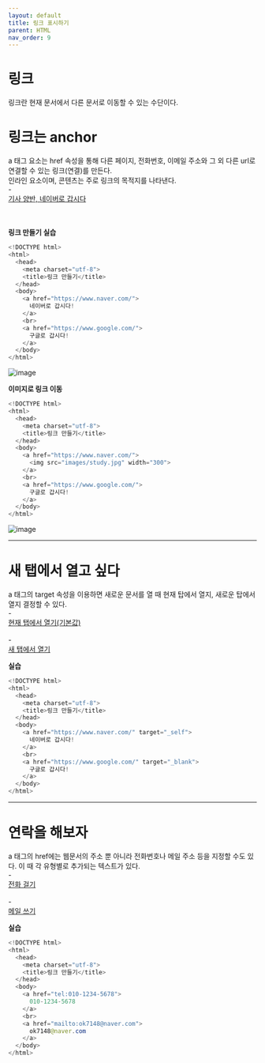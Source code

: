 ```yaml
---
layout: default
title: 링크 표시하기
parent: HTML
nav_order: 9
---  
```


# 링크  
링크란 현재 문서에서 다른 문서로 이동할 수 있는 수단이다.  

# 링크는 anchor  
a 태그 요소는 href 속성을 통해 다른 페이지, 전화번호, 이메일 주소와 그 외 다른 url로 연결할 수 있는 링크(연결)를 만든다.  
인라인 요소이며, 콘텐츠는 주로 링크의 목적지를 나타낸다.  
	- <a href="https://www.naver.com">  
	    기사 양반, 네이버로 갑시다  
	</a>  
    <br> <!-- 인라인 요소이기 때문에 그냥 쓰면 서로 붙어 보이기 때문에 넣어줌 -->  

**링크 만들기 실습**  
```java
<!DOCTYPE html>
<html>
  <head>
    <meta charset="utf-8">
    <title>링크 만들기</title>
  </head>
  <body>
    <a href="https://www.naver.com/">
      네이버로 갑시다!
    </a>
    <br>
    <a href="https://www.google.com/">
      구글로 갑시다!
    </a>
  </body>
</html>
```  
![image](https://github.com/jjsok73379/jjsok73379.github.io/assets/114732330/2af8ab14-7c27-4594-8b04-cd3db9a7bfde)  

**이미지로 링크 이동**  
````java
<!DOCTYPE html>
<html>
  <head>
    <meta charset="utf-8">
    <title>링크 만들기</title>
  </head>
  <body>
    <a href="https://www.naver.com/">
      <img src="images/study.jpg" width="300">
    </a>
    <br>
    <a href="https://www.google.com/">
      구글로 갑시다!
    </a>
  </body>
</html>
````  
![image](https://github.com/jjsok73379/jjsok73379.github.io/assets/114732330/bcbf0977-6d7d-433c-89e7-f4d0fff51b62)  

<hr>  

# 새 탭에서 열고 싶다  
a 태그의 target 속성을 이용하면 새로운 문서를 열 때 현재 탑에서 열지, 새로운 탑에서 열지 결정할 수 있다.  
	- <a href="https://www.naver.com" target="_self">  
	    현재 탭에서 열기(기본값)  
	</a>  
	- <a href="https://www.naver.com" target="_blank">  
	    새 탭에서 열기  
    </a>  

**실습**  
```java
<!DOCTYPE html>
<html>
  <head>
    <meta charset="utf-8">
    <title>링크 만들기</title>
  </head>
  <body>
    <a href="https://www.naver.com/" target="_self">
      네이버로 갑시다!
    </a>
    <br>
    <a href="https://www.google.com/" target="_blank">
      구글로 갑시다!
    </a>
  </body>
</html>
```  

<hr>  

# 연락을 해보자  
a 태그의 href에는 웹문서의 주소 뿐 아니라 전화번호나 메일 주소 등을 지정할 수도 있다. 이 때 각 유형별로 추가되는 텍스트가 있다.  
	- <a href="tel:010-1234-5678" target="_self">  
    전화 걸기  
    </a>  
	- <a href="mailto:ok7148@naver.com" target="_blank">  
    메일 쓰기  
    </a>  

**실습**  
````java
<!DOCTYPE html>
<html>
  <head>
    <meta charset="utf-8">
    <title>링크 만들기</title>
  </head>
  <body>
    <a href="tel:010-1234-5678">
      010-1234-5678
    </a>
    <br>
    <a href="mailto:ok7148@naver.com">
      ok7148@naver.com
    </a>
  </body>
</html>
````
